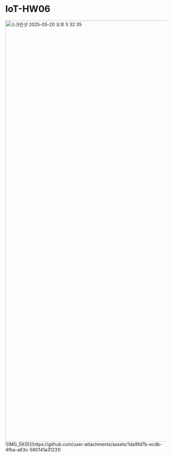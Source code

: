 # IoT-HW06
<img width="1312" alt="스크린샷 2025-05-20 오후 5 32 35" src="https://github.com/user-attachments/assets/7e2c9c61-68ab-4442-b90f-3972b42df5e1" />
![IMG_5935](https://github.com/user-attachments/assets/1da9fd7b-ecdb-4fba-a63c-560141a31231)
